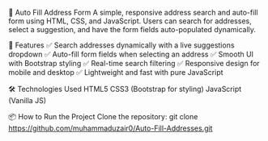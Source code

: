 📌 Auto Fill Address Form
A simple, responsive address search and auto-fill form using HTML, CSS, and JavaScript. Users can search for addresses, select a suggestion, and have the form fields auto-populated dynamically.

🚀 Features
✅ Search addresses dynamically with a live suggestions dropdown
✅ Auto-fill form fields when selecting an address
✅ Smooth UI with Bootstrap styling
✅ Real-time search filtering
✅ Responsive design for mobile and desktop
✅ Lightweight and fast with pure JavaScript

🛠 Technologies Used
HTML5
CSS3 (Bootstrap for styling)
JavaScript (Vanilla JS)

📦 How to Run the Project
Clone the repository:
git clone https://github.com/muhammaduzair0/Auto-Fill-Addresses.git

